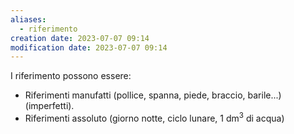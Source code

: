 ```yaml
---
aliases:
  - riferimento
creation date: 2023-07-07 09:14
modification date: 2023-07-07 09:14
---
```

I riferimento possono essere:
- Riferimenti manufatti (pollice, spanna, piede, braccio, barile...) (imperfetti).
- Riferimenti assoluto (giorno notte, ciclo lunare, $1 \mathrm{\ dm}^3$ di acqua)
